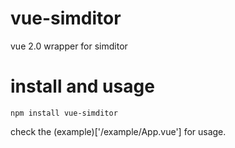# vue-simditor
vue 2.0 wrapper for simditor

# install and usage 

`npm install vue-simditor`

check the (example)['/example/App.vue'] for usage.
